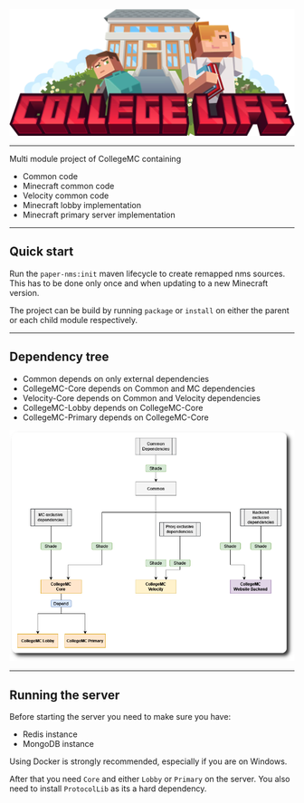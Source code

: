 ![Logo](documentation/logo.png)

---

Multi module project of CollegeMC containing

- Common code
- Minecraft common code
- Velocity common code
- Minecraft lobby implementation
- Minecraft primary server implementation

---

## Quick start

Run the `paper-nms:init` maven lifecycle to create remapped nms sources.
This has to be done only once and when updating to a new
Minecraft version.

The project can be build by running `package` or `install` on either the
parent or each child module respectively.

---

## Dependency tree

- Common depends on only external dependencies
- CollegeMC-Core depends on Common and MC dependencies
- Velocity-Core depends on Common and Velocity dependencies
- CollegeMC-Lobby depends on CollegeMC-Core
- CollegeMC-Primary depends on CollegeMC-Core

![Dependency Tree](documentation/dependencies.png)

---

## Running the server

Before starting the server you need to make sure you have:

- Redis instance
- MongoDB instance

Using Docker is strongly recommended, especially if you are on
Windows.

After that you need `Core` and either `Lobby` or `Primary` on the server.
You also need to install `ProtocolLib` as its a hard dependency.